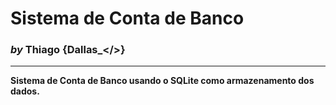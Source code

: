 # **Sistema de Conta de Banco**
### *by* Thiago {Dallas_</>}

----------------------------------------------

**Sistema de Conta de Banco usando o SQLite como armazenamento dos dados.**

